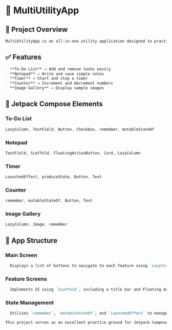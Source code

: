 # 📱 MultiUtilityApp

## 📌 Project Overview

```md
MultiUtilityApp is an all-in-one utility application designed to practice and explore various Jetpack Compose features. This app provides multiple simple yet useful functionalities within a single application, leveraging Compose's capabilities.
```

## ✅ Features

```md
- **To-Do List** → Add and remove tasks easily
- **Notepad** → Write and save simple notes
- **Timer** → Start and stop a timer
- **Counter** → Increment and decrement numbers
- **Image Gallery** → Display sample images
```

## 📌 Jetpack Compose Elements

### To-Do List
```kotlin
LazyColumn, TextField, Button, Checkbox, remember, mutableStateOf
```

### Notepad
```kotlin
TextField, Scaffold, FloatingActionButton, Card, LazyColumn
```

### Timer
```kotlin
LaunchedEffect, produceState, Button, Text
```

### Counter
```kotlin
remember, mutableStateOf, Button, Text
```

### Image Gallery
```kotlin
LazyColumn, Image, remember
```

## 📌 App Structure

### Main Screen
```md
- Displays a list of buttons to navigate to each feature using `LazyColumn`.
```

### Feature Screens
```md
- Implements UI using `Scaffold`, including a title bar and Floating Action Button (`FAB`) where applicable.
```

### State Management
```md
- Utilizes `remember`, `mutableStateOf`, and `LaunchedEffect` to manage UI state efficiently.
```

```md
This project serves as an excellent practice ground for Jetpack Compose development while creating a functional and user-friendly utility app.
```
